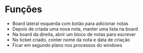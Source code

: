 # Funções

 - Board lateral esquerda com botão para adicionar notas
 - Depois de criada uma nova nota, manter uma lista na board
 - Na board da direita, abrir um bloco de notas para escrever 
 - No ticket criado, conter nome da nota e data de criação
 - Ficar em segundo plano nos processos do windows